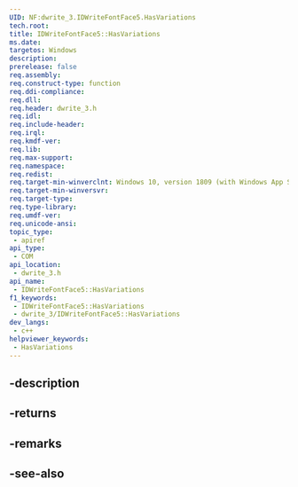```yaml
---
UID: NF:dwrite_3.IDWriteFontFace5.HasVariations
tech.root: 
title: IDWriteFontFace5::HasVariations
ms.date: 
targetos: Windows
description: 
prerelease: false
req.assembly: 
req.construct-type: function
req.ddi-compliance: 
req.dll: 
req.header: dwrite_3.h
req.idl: 
req.include-header: 
req.irql: 
req.kmdf-ver: 
req.lib: 
req.max-support: 
req.namespace: 
req.redist: 
req.target-min-winverclnt: Windows 10, version 1809 (with Windows App SDK 0.5 or later)
req.target-min-winversvr: 
req.target-type: 
req.type-library: 
req.umdf-ver: 
req.unicode-ansi: 
topic_type:
 - apiref
api_type:
 - COM
api_location:
 - dwrite_3.h
api_name:
 - IDWriteFontFace5::HasVariations
f1_keywords:
 - IDWriteFontFace5::HasVariations
 - dwrite_3/IDWriteFontFace5::HasVariations
dev_langs:
 - c++
helpviewer_keywords:
 - HasVariations
---
```


## -description

## -returns

## -remarks

## -see-also

